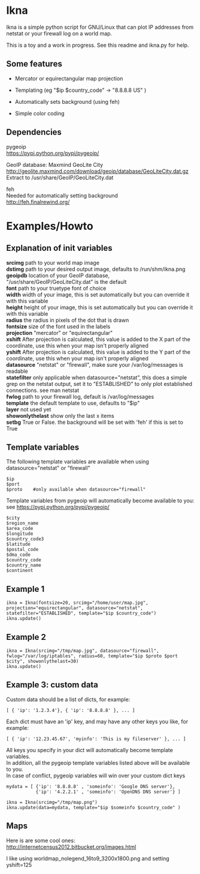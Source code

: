 Ikna
====

Ikna is a simple python script for GNU/Linux that can plot IP addresses 
from netstat or your firewall log on a world map. 

This is a toy and a work in progress. See this readme and ikna.py for help.



Some features
--------------
* Mercator or equirectangular map projection

* Templating (eg "$ip $country_code" -> "8.8.8.8 US" )

* Automatically sets background (using feh)

* Simple color coding


Dependencies
------------

pygeoip  
https://pypi.python.org/pypi/pygeoip/

GeoIP database: Maxmind GeoLite City  
http://geolite.maxmind.com/download/geoip/database/GeoLiteCity.dat.gz  
Extract to /usr/share/GeoIP/GeoLiteCity.dat  

feh   
Needed for automatically setting background  
http://feh.finalrewind.org/  


Examples/Howto
==============

Explanation of init variables
-----------------------------

**srcimg**  path to your world map image  
**dstimg**  path to your desired output image, defaults to /run/shm/ikna.png  
**geoipdb**  location of your GeoIP database, "/usr/share/GeoIP/GeoLiteCity.dat" is the default  
**font**  path to your truetype font of choice  
**width**  width of your image, this is set automatically but you can override it with this variable  
**height**  height of your image, this is set automatically but you can override it with this variable  
**radius**  the radius in pixels of the dot that is drawn  
**fontsize**  size of the font used in the labels  
**projection**  "mercator" or "equirectangular"  
**xshift**  After projection is calculated, this value is added to the X part of the coordinate, use this when your map isn't properly aligned  
**yshift**  After projection is calculated, this value is added to the Y part of the coordinate, use this when your map isn't properly aligned  
**datasource**  "netstat" or "firewall", make sure your /var/log/messages is readable  
**statefilter**  only applicable when datasource="netstat", this does a simple grep on the netstat output, set it to "ESTABLISHED" to only plot established connections. see man netstat  
**fwlog**  path to your firewall log, default is /var/log/messages  
**template**  the default template to use, defaults to "$ip"  
**layer**  not used yet  
**showonlythelast**  show only the last x items  
**setbg**  True or False. the background will be set with 'feh' if this is set to True  


Template variables
------------------

The following template variables are available when using datasource="netstat" or "firewall"  

    $ip  
    $port  
    $proto    #only available when datasource="firewall"  

Template variables from pygeoip will automatically become available to you:
see https://pypi.python.org/pypi/pygeoip/  

    $city  
    $region_name  
    $area_code  
    $longitude  
    $country_code3  
    $latitude  
    $postal_code  
    $dma_code  
    $country_code  
    $country_name  
    $continent  
  
 

Example 1
---------

    ikna = Ikna(fontsize=20, srcimg="/home/user/map.jpg", projection="equirectangular", datasource="netstat", statefilter="ESTABLISHED", template="$ip $country_code")  
    ikna.update()


Example 2
---------
    ikna = Ikna(srcimg="/tmp/map.jpg", datasource="firewall", fwlog="/var/log/iptables", radius=60, template="$ip $proto $port $city", showonlythelast=30)  
    ikna.update()

Example 3: custom data
----------------------

Custom data should be a list of dicts, for example:  

    [ { 'ip': '1.2.3.4'}, { 'ip': '8.8.8.8' }, ... ]

Each dict must have an 'ip' key, and may have any other keys you like, for example:  

    [ { 'ip': '12.23.45.67', 'myinfo': 'This is my fileserver' }, ... ]

All keys you specify in your dict will automatically become template variables.   
In addition, all the pygeoip template variables listed above will be available to you.   
In case of conflict, pygeoip variables will win over your custom dict keys  

    mydata = [ {'ip': '8.8.8.8' , 'someinfo': 'Google DNS server'},
               {'ip': '4.2.2.1' , 'someinfo': 'OpenDNS DNS server'} ]

    ikna = Ikna(srcimg="/tmp/map.png")
    ikna.update(data=mydata, template="$ip $someinfo $country_code" )

Maps
----
Here is are some cool ones:
http://internetcensus2012.bitbucket.org/images.html

I like using worldmap_nolegend_16to9_3200x1800.png and setting yshift=125
